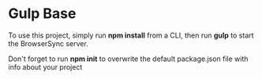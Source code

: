 # Gulp Base

To use this project, simply run **npm install** from a CLI, then run **gulp** to start the BrowserSync server.

Don't forget to run **npm init** to overwrite the default package.json file with info about your project
